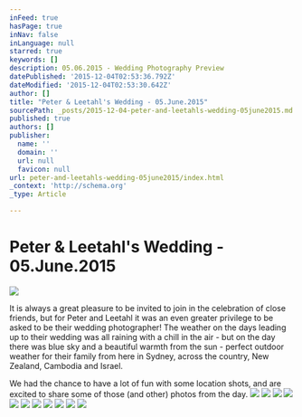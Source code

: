 ```yaml
---
inFeed: true
hasPage: true
inNav: false
inLanguage: null
starred: true
keywords: []
description: 05.06.2015 - Wedding Photography Preview
datePublished: '2015-12-04T02:53:36.792Z'
dateModified: '2015-12-04T02:53:30.642Z'
author: []
title: "Peter & Leetahl's Wedding - 05.June.2015"
sourcePath: _posts/2015-12-04-peter-and-leetahls-wedding-05june2015.md
published: true
authors: []
publisher:
  name: ''
  domain: ''
  url: null
  favicon: null
url: peter-and-leetahls-wedding-05june2015/index.html
_context: 'http://schema.org'
_type: Article

---
```

# Peter & Leetahl's Wedding - 05.June.2015
![](https://s3-us-west-2.amazonaws.com/the-grid-img/p/429e09c815a79bbf6daa8e9aac4e0f26baefba3f.jpg)

It is always a great pleasure to be invited to join in the celebration of close friends, but for Peter and Leetahl it was an even greater privilege to be asked to be their wedding photographer! The weather on the days leading up to their wedding was all raining with a chill in the air - but on the day there was blue sky and a beautiful warmth from the sun - perfect outdoor weather for their family from here in Sydney, across the country, New Zealand, Cambodia and Israel.

We had the chance to have a lot of fun with some location shots, and are excited to share some of those (and other) photos from the day.
![](https://s3-us-west-2.amazonaws.com/the-grid-img/p/c6d85e1cdc7808b5586041f51d5eb1b7d31bcf04.png)
![](https://s3-us-west-2.amazonaws.com/the-grid-img/p/92d04b0a4e17c2663d47bf80ce642013c74956a0.png)
![](https://s3-us-west-2.amazonaws.com/the-grid-img/p/8003fd7699619e04309a6075249bbc5025220160.png)
![](https://s3-us-west-2.amazonaws.com/the-grid-img/p/7b787551c1ded5c1b6255ae733863b66795639a5.png)
![](https://s3-us-west-2.amazonaws.com/the-grid-img/p/9225a034c63e9aeecadcf210fd3682d7b4c9ba0c.png)
![](https://s3-us-west-2.amazonaws.com/the-grid-img/p/d753e55cb34d65b2ac0a38ef1559fec6bd70acd0.png)
![](https://s3-us-west-2.amazonaws.com/the-grid-img/p/ac4cff9237f90d48404d11894a06d872e126f4fd.png)
![](https://s3-us-west-2.amazonaws.com/the-grid-img/p/48ba1486756fefe83d74e9190db1e3864d0917c9.png)
![](https://the-grid-user-content.s3-us-west-2.amazonaws.com/9095cbde-680b-4b69-ba1a-4538924932aa.png)
![](https://s3-us-west-2.amazonaws.com/the-grid-img/p/448bb061546dfe6371467b1079b7ad58f0886d21.png)
![](https://s3-us-west-2.amazonaws.com/the-grid-img/p/9cb568dd75f226def6afc3b1bda7d8267996f6e3.png)